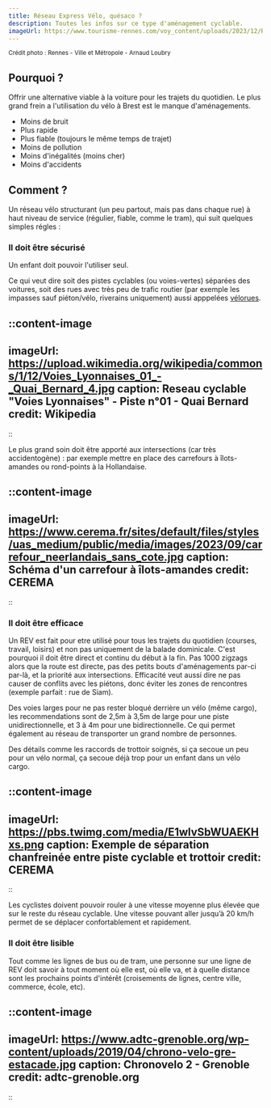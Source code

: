 ```yaml
---
title: Réseau Express Vélo, quésaco ?
description: Toutes les infos sur ce type d'aménagement cyclable.
imageUrl: https://www.tourisme-rennes.com/voy_content/uploads/2023/12/Rev-velo-rennes-1024x683.jpg
---
```

<small>Crédit photo : Rennes - Ville et Métropole - Arnaud Loubry</small>


## Pourquoi ?
Offrir une alternative viable à la voiture pour les trajets du quotidien.
Le plus grand frein a l'utilisation du vélo à Brest est le manque d'aménagements.

- Moins de bruit
- Plus rapide
- Plus fiable (toujours le même temps de trajet)
- Moins de pollution
- Moins d'inégalités (moins cher)
- Moins d'accidents

## Comment ?
Un réseau vélo structurant (un peu partout, mais pas dans chaque rue) à haut niveau de service (régulier, fiable, comme le tram), qui suit quelques simples régles :
### Il doit être sécurisé
Un enfant doit pouvoir l'utiliser seul.

Ce qui veut dire soit des pistes cyclables (ou voies-vertes) séparées des voitures, soit des rues avec très peu de trafic routier (par exemple les impasses sauf piéton/vélo, riverains uniquement) aussi apppelées [vélorues](https://www.cerema.fr/fr/actualites/concevoir-sa-velorue-cyclistes-nombre-circulation-apaisee).

::content-image
---
imageUrl: https://upload.wikimedia.org/wikipedia/commons/1/12/Voies_Lyonnaises_01_-_Quai_Bernard_4.jpg
caption: Reseau cyclable "Voies Lyonnaises" - Piste n°01 - Quai Bernard
credit: Wikipedia
---
::

Le plus grand soin doit être apporté aux intersections (car très accidentogène) : par exemple mettre en place des carrefours à îlots-amandes ou rond-points à la Hollandaise.

::content-image
---
imageUrl: https://www.cerema.fr/sites/default/files/styles/uas_medium/public/media/images/2023/09/carrefour_neerlandais_sans_cote.jpg
caption: Schéma d'un carrefour à îlots-amandes
credit: CEREMA
---
::

### Il doit être efficace
Un REV est fait pour etre utilisé pour tous les trajets du quotidien (courses, travail, loisirs) et non pas uniquement de la balade dominicale. C'est pourquoi il doit être direct et continu du début à la fin. Pas 1000 zigzags alors que la route est directe, pas des petits bouts d'aménagements par-ci par-là, et la priorité aux intersections.
Efficacité veut aussi dire ne pas causer de conflits avec les piétons, donc éviter les zones de rencontres (exemple parfait : rue de Siam).

Des voies larges pour ne pas rester bloqué derrière un vélo (même cargo), les recommendations sont de 2,5m à 3,5m de large pour une piste unidirectionnelle, et 3 à 4m pour une bidirectionnelle. Ce qui permet également au réseau de transporter un grand nombre de personnes.

Des détails comme les raccords de trottoir soignés, si ça secoue un peu pour un vélo normal, ça secoue déjà trop pour un enfant dans un vélo cargo.

::content-image
---
imageUrl: https://pbs.twimg.com/media/E1wlvSbWUAEKHxs.png
caption: Exemple de séparation chanfreinée entre piste cyclable et trottoir
credit: CEREMA
---
::


Les cyclistes doivent pouvoir rouler à une vitesse moyenne plus élevée que sur le reste du réseau cyclable. Une vitesse pouvant aller jusqu’à 20 km/h permet de se déplacer confortablement et rapidement. 

### Il doit être lisible
Tout comme les lignes de bus ou de tram, une personne sur une ligne de REV doit savoir à tout moment où elle est, où elle va, et à quelle distance sont les prochains points d'intérêt (croisements de lignes, centre ville, commerce, école, etc).

::content-image
---
imageUrl: https://www.adtc-grenoble.org/wp-content/uploads/2019/04/chrono-velo-gre-estacade.jpg
caption: Chronovelo 2 - Grenoble
credit: adtc-grenoble.org
---
::
